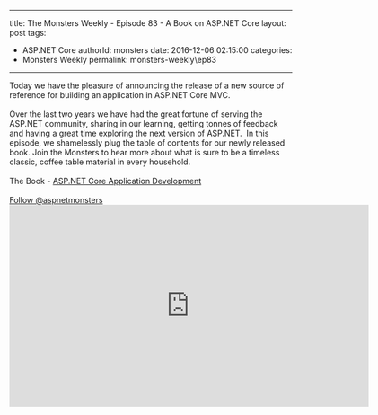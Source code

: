 
---
title: The Monsters Weekly - Episode 83 -  A Book on ASP.NET Core
layout: post
tags: 
  - ASP.NET Core
authorId: monsters
date: 2016-12-06 02:15:00
categories:
  - Monsters Weekly
permalink: monsters-weekly\ep83
---

<div>Today we have the pleasure of announcing the release of a new source of reference for building an application in ASP.NET Core MVC.</div><div>&nbsp;</div><div>Over the last two years we have had the great fortune of serving the ASP.NET community, sharing in our learning, getting tonnes of feedback and having a great time exploring the next version of ASP.NET.&nbsp; In this episode, we shamelessly plug the table of contents for our newly released book. Join the Monsters to hear more about what is sure to be a timeless classic, coffee table material in every household.</div><div>&nbsp;</div><div>The Book - <a href="https://www.aspnetmonsters.com/2016/12/aspnetcorebook/">ASP.NET Core Application Development</a></div><div>&nbsp;</div><div><a href="http://www.twitter.com/aspnetmonsters">Follow @aspnetmonsters</a></div> 


<iframe src='https://channel9.msdn.com/Series/aspnetmonsters/ASPNET-Monsters-83-A-Book-on-ASPNET-Core/player' width='640' height='360' allowFullScreen frameBorder='0'></iframe>
